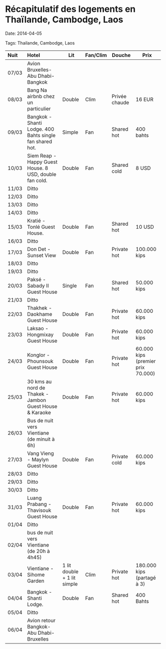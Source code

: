 # Récapitulatif des logements en Thaïlande, Cambodge, Laos
Date: 2014-04-05

Tags: Thailande, Cambodge, Laos

Nuit  | Hotel                                                    | Lit                         | Fan/Clim | Douche        | Prix
:---- | :------------------------------------------------------- | --------------------------- | -------- | ------------- | ---------------------------------
07/03 | Avion Bruxelles-Abu Dhabi-Bangkok                        |                             |          |               |
08/03 | Bang Na airbnb chez un particulier                       | Double                      | Clim     | Privée chaude | 16 EUR
09/03 | Bangkok - Shanti Lodge. 400 Bahts single fan shared hot. | Simple                      | Fan      | Shared hot    | 400 bahts
10/03 | Siem Reap - Happy Guest House. 8 USD, double fan cold.   | Double                      | Fan      | Shared cold   | 8 USD
11/03 | Ditto                                                    |                             |          |               |
12/03 | Ditto                                                    |                             |          |               |
13/03 | Ditto                                                    |                             |          |               |
14/03 | Ditto                                                    |                             |          |               |
15/03 | Kratié - Tonlé Guest House.                              | Double                      | Fan      | Shared hot    | 10 USD
16/03 | Ditto                                                    |                             |          |               |
17/03 | Don Det - Sunset View                                    | Double                      | Fan      | Private hot   | 100.000 kips
18/03 | Ditto                                                    |                             |          |               |
19/03 | Ditto                                                    |                             |          |               |
20/03 | Paksé - Sabady II Guest House                            | Single                      | Fan      | Shared hot    | 50.000 kips
21/03 | Ditto                                                    |                             |          |               |
22/03 | Thakhek - Daokhame Guest House                           | Double                      | Fan      | Private hot   | 60.000 kips
23/03 | Laksao - Hongmixay Guest House                           | Double                      | Fan      | Private hot   | 60.000 kips
24/03 | Konglor - Phounsouk Guest House                          | Double                      | Fan      | Private hot   | 60.000 kips (premier prix 70.000)
25/03 | 30 kms au nord de Thakek - Jambon Guest House & Karaoke  | Double                      | Fan      | Private hot   | 60.000 kips
26/03 | Bus de nuit vers Vientiane (de minuit à 6h)              |                             |          |               |
27/03 | Vang Vieng - Maylyn Guest House                          | Double                      | Fan      | Private cold  | 60.000 kips
28/03 | Ditto                                                    |                             |          |               |
29/03 | Ditto                                                    |                             |          |               |
30/03 | Ditto                                                    |                             |          |               |
31/03 | Luang Prabang - Thavisouk Guest House                    | Double                      | Fan      | Private hot   | 60.000 kips
01/04 | Ditto                                                    |                             |          |               |
02/04 | bus de nuit vers Vientiane (de 20h à 4h45)               |                             |          |               |
03/04 | Vientiane - Sihome Garden                                | 1 lit double + 1 lit simple | Clim     | Private hot   | 180.000 kips (partagé à 3)
04/04 | Bangkok - Shanti Lodge.                                  | Double                      | Fan      | Shared hot    | 400 Bahts
05/04 | Ditto                                                    |                             |          |               |
06/04 | Avion retour Bangkok-Abu Dhabi-Bruxelles                 |                             |          |               |
